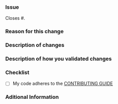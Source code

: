 ### Issue

Closes #<issue number here>.

### Reason for this change

<!--What is the bug or use case behind this change?-->

### Description of changes

<!--What code changes did you make? Have you made any important design decisions?-->

### Description of how you validated changes

<!--Have you added any unit tests and/or integration tests?-->

### Checklist
- [ ] My code adheres to the [CONTRIBUTING GUIDE](https://ua-smart-signage-platform.github.io/Documentation-Website/guidelines/)

### Aditional Information



